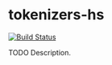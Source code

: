 # tokenizers-hs

[![Build Status](https://travis-ci.org/ocramz/tokenizers-hs.png)](https://travis-ci.org/ocramz/tokenizers-hs)

TODO Description.
